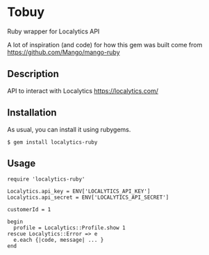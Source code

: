 Tobuy
=====

Ruby wrapper for Localytics API

A lot of inspiration (and code) for how this gem was built come from https://github.com/Mango/mango-ruby


## Description

API to interact with Localytics
https://localytics.com/


## Installation

As usual, you can install it using rubygems.

```
$ gem install localytics-ruby
```

## Usage

```
require 'localytics-ruby'

Localytics.api_key = ENV['LOCALYTICS_API_KEY']
Localytics.api_secret = ENV['LOCALYTICS_API_SECRET']

customerId = 1

begin
  profile = Localytics::Profile.show 1
rescue Localytics::Error => e
  e.each {|code, message| ... }
end
```